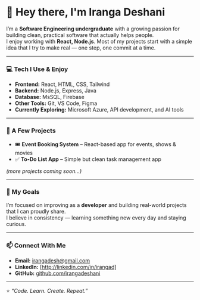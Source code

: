 # 👋 Hey there, I'm Iranga Deshani

I’m a **Software Engineering undergraduate** with a growing passion for building clean, practical software that actually helps people.  
I enjoy working with **React, Node.js**. Most of my projects start with a simple idea that I try to make real — one step, one commit at a time.

---

### 💻 Tech I Use & Enjoy
- **Frontend:** React, HTML, CSS, Tailwind
- **Backend:** Node.js, Express, Java
- **Database:** MsSQL, Firebase
- **Other Tools:** Git, VS Code, Figma
- **Currently Exploring:** Microsoft Azure, API development, and AI tools

---

### 🚀 A Few Projects
- 🎟️ **Event Booking System** – React-based app for events, shows & movies  
- ✅ **To-Do List App** – Simple but clean task management app   

*(more projects coming soon…)*

---

### 🌱 My Goals
I’m focused on improving as a **developer** and building real-world projects that I can proudly share.  
I believe in consistency — learning something new every day and staying curious.

---

### 📫 Connect With Me
- **Email:** irangadesh@gmail.com  
- **LinkedIn:** [http://linkedin.com/in/irangad]  
- **GitHub:** [github.com/irangadeshani](https://github.com/irangadeshani)

---

⭐ *“Code. Learn. Create. Repeat.”*

